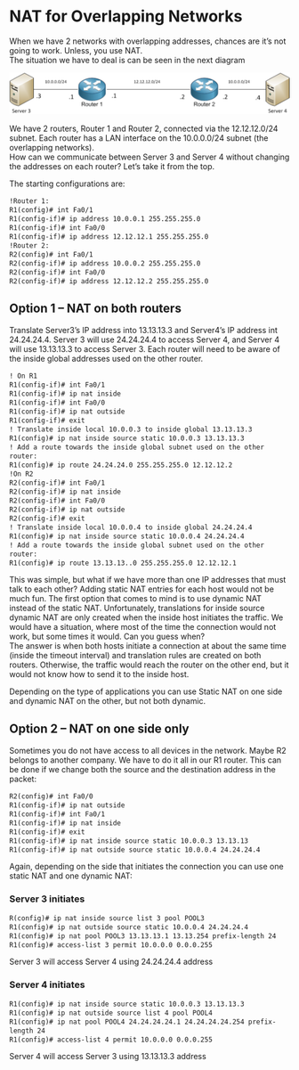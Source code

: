 # NAT for Overlapping Networks

When we have 2 networks with overlapping addresses, chances are it’s not going to work. Unless, you use NAT.\
The situation we have to deal is can be seen in the next diagram

![NAT for Overlapping Networks – Example Topology](../.gitbook/assets/OverlappingNAT.png)

We have 2 routers, Router 1 and Router 2, connected via the 12.12.12.0/24 subnet. Each router has a LAN interface on the 10.0.0.0/24 subnet (the overlapping networks).\
How can we communicate between Server 3 and Server 4 without changing the addresses on each router? Let’s take it from the top.

The starting configurations are:

```
!Router 1:
R1(config)# int Fa0/1
R1(config-if)# ip address 10.0.0.1 255.255.255.0
R1(config-if)# int Fa0/0
R1(config-if)# ip address 12.12.12.1 255.255.255.0
!Router 2:
R2(config)# int Fa0/1
R2(config-if)# ip address 10.0.0.2 255.255.255.0
R2(config-if)# int Fa0/0
R2(config-if)# ip address 12.12.12.2 255.255.255.0
```

## Option 1 – NAT on both routers

Translate Server3’s IP address into 13.13.13.3 and Server4’s IP address int 24.24.24.4. Server 3 will use 24.24.24.4 to access Server 4, and Server 4 will use 13.13.13.3 to access Server 3. Each router will need to be aware of the inside global addresses used on the other router.

```
! On R1
R1(config-if)# int Fa0/1
R1(config-if)# ip nat inside
R1(config-if)# int Fa0/0
R1(config-if)# ip nat outside
R1(config-if)# exit
! Translate inside local 10.0.0.3 to inside global 13.13.13.3
R1(config)# ip nat inside source static 10.0.0.3 13.13.13.3
! Add a route towards the inside global subnet used on the other router:
R1(config)# ip route 24.24.24.0 255.255.255.0 12.12.12.2
!On R2
R2(config-if)# int Fa0/1
R2(config-if)# ip nat inside
R2(config-if)# int Fa0/0
R2(config-if)# ip nat outside
R2(config-if)# exit
! Translate inside local 10.0.0.4 to inside global 24.24.24.4
R1(config)# ip nat inside source static 10.0.0.4 24.24.24.4
! Add a route towards the inside global subnet used on the other router:
R1(config)# ip route 13.13.13..0 255.255.255.0 12.12.12.1
```

This was simple, but what if we have more than one IP addresses that must talk to each other? Adding static NAT entries for each host would not be much fun. The first option that comes to mind is to use dynamic NAT instead of the static NAT. Unfortunately, translations for inside source dynamic NAT are only created when the inside host initiates the traffic. We would have a situation, where most of the time the connection would not work, but some times it would. Can you guess when?\
The answer is when both hosts initiate a connection at about the same time (inside the timeout interval) and translation rules are created on both routers. Otherwise, the traffic would reach the router on the other end, but it would not know how to send it to the inside host.

Depending on the type of applications you can use Static NAT on one side and dynamic NAT on the other, but not both dynamic.

## Option 2 – NAT on one side only

Sometimes you do not have access to all devices in the network. Maybe R2 belongs to another company. We have to do it all in our R1 router. This can be done if we change both the source and the destination address in the packet:

```
R2(config)# int Fa0/0
R1(config-if)# ip nat outside
R1(config-if)# int Fa0/1
R1(config-if)# ip nat inside
R1(config-if)# exit
R1(config-if)# ip nat inside source static 10.0.0.3 13.13.13
R1(config-if)# ip nat outside source static 10.0.0.4 24.24.24.4
```

Again, depending on the side that initiates the connection you can use one static NAT and one dynamic NAT:

### Server 3 initiates

```
R(config)# ip nat inside source list 3 pool POOL3
R1(config)# ip nat outside source static 10.0.0.4 24.24.24.4
R1(config)# ip nat pool POOL3 13.13.13.1 13.13.254 prefix-length 24
R1(config)# access-list 3 permit 10.0.0.0 0.0.0.255
```

Server 3 will access Server 4 using 24.24.24.4 address

### Server 4 initiates

```
R1(config)# ip nat inside source static 10.0.0.3 13.13.13.3
R1(config)# ip nat outside source list 4 pool POOL4
R1(config)# ip nat pool POOL4 24.24.24.24.1 24.24.24.24.254 prefix-length 24
R1(config)# access-list 4 permit 10.0.0.0 0.0.0.255
```

Server 4 will access Server 3 using 13.13.13.3 address
